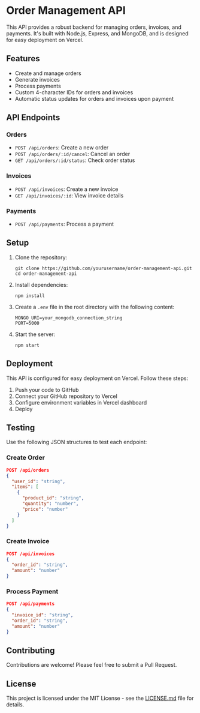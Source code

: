 
# Order Management API

This API provides a robust backend for managing orders, invoices, and payments. It's built with Node.js, Express, and MongoDB, and is designed for easy deployment on Vercel.

## Features

- Create and manage orders
- Generate invoices
- Process payments
- Custom 4-character IDs for orders and invoices
- Automatic status updates for orders and invoices upon payment

## API Endpoints

### Orders

- `POST /api/orders`: Create a new order
- `POST /api/orders/:id/cancel`: Cancel an order
- `GET /api/orders/:id/status`: Check order status

### Invoices

- `POST /api/invoices`: Create a new invoice
- `GET /api/invoices/:id`: View invoice details

### Payments

- `POST /api/payments`: Process a payment

## Setup

1. Clone the repository:
   ```
   git clone https://github.com/yourusername/order-management-api.git
   cd order-management-api
   ```

2. Install dependencies:
   ```
   npm install
   ```

3. Create a `.env` file in the root directory with the following content:
   ```
   MONGO_URI=your_mongodb_connection_string
   PORT=5000
   ```

4. Start the server:
   ```
   npm start
   ```

## Deployment

This API is configured for easy deployment on Vercel. Follow these steps:

1. Push your code to GitHub
2. Connect your GitHub repository to Vercel
3. Configure environment variables in Vercel dashboard
4. Deploy

## Testing

Use the following JSON structures to test each endpoint:

### Create Order
```json
POST /api/orders
{
  "user_id": "string",
  "items": [
    {
      "product_id": "string",
      "quantity": "number",
      "price": "number"
    }
  ]
}
```

### Create Invoice
```json
POST /api/invoices
{
  "order_id": "string",
  "amount": "number"
}
```

### Process Payment
```json
POST /api/payments
{
  "invoice_id": "string",
  "order_id": "string",
  "amount": "number"
}
```

## Contributing

Contributions are welcome! Please feel free to submit a Pull Request.

## License

This project is licensed under the MIT License - see the [LICENSE.md](LICENSE.md) file for details.
